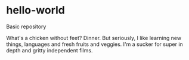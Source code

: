 # hello-world

Basic repository

What's a chicken without feet? Dinner. But seriously, I like learning new things, languages and fresh fruits and veggies. I'm a sucker for super in depth and gritty independent films. 
